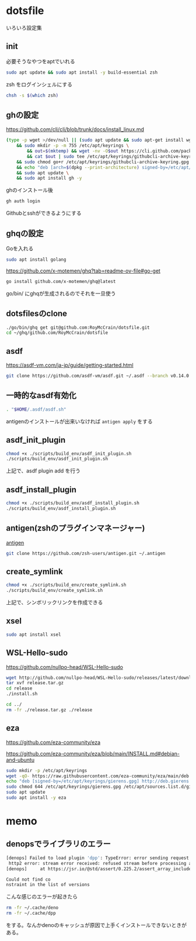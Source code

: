 # dotsfile

いろいろ設定集

## init

必要そうなやつをaptでいれる
```bash
sudo apt update && sudo apt install -y build-essential zsh
```

zsh をログインシェルにする
```bash
chsh -s $(which zsh)
```

## ghの設定

https://github.com/cli/cli/blob/trunk/docs/install_linux.md

```bash
(type -p wget >/dev/null || (sudo apt update && sudo apt-get install wget -y)) \
	&& sudo mkdir -p -m 755 /etc/apt/keyrings \
        && out=$(mktemp) && wget -nv -O$out https://cli.github.com/packages/githubcli-archive-keyring.gpg \
        && cat $out | sudo tee /etc/apt/keyrings/githubcli-archive-keyring.gpg > /dev/null \
	&& sudo chmod go+r /etc/apt/keyrings/githubcli-archive-keyring.gpg \
	&& echo "deb [arch=$(dpkg --print-architecture) signed-by=/etc/apt/keyrings/githubcli-archive-keyring.gpg] https://cli.github.com/packages stable main" | sudo tee /etc/apt/sources.list.d/github-cli.list > /dev/null \
	&& sudo apt update \
	&& sudo apt install gh -y
```

ghのインストール後

```bash
gh auth login
```

Githubとsshができるようにする


## ghqの設定

Goを入れる
```bash
sudo apt install golang
```

https://github.com/x-motemen/ghq?tab=readme-ov-file#go-get

```bash
go install github.com/x-motemen/ghq@latest
```

go/bin/ にghqが生成されるのでそれを一旦使う


## dotsfilesのclone

```bash
./go/bin/ghq get git@github.com:RoyMcCrain/dotsfile.git
cd ~/ghq/github.com/RoyMcCrain/dotsfile
```

## asdf

https://asdf-vm.com/ja-jp/guide/getting-started.html

```bash
git clone https://github.com/asdf-vm/asdf.git ~/.asdf --branch v0.14.0
```

## 一時的なasdf有効化

```bash
. "$HOME/.asdf/asdf.sh"
```

antigenのインストールが出来いなければ `antigen apply` をする

## asdf_init_plugin

```bash
chmod +x ./scripts/build_env/asdf_init_plugin.sh
./scripts/build_env/asdf_init_plugin.sh
```

上記で、asdf plugin add を行う


## asdf_install_plugin

```bash
chmod +x ./scripts/build_env/asdf_install_plugin.sh
./scripts/build_env/asdf_install_plugin.sh
```



## antigen(zshのプラグインマネージャー)

[antigen](https://github.com/zsh-users/antigen)

```bash
git clone https://github.com/zsh-users/antigen.git ~/.antigen
```

## create_symlink

```bash
chmod +x ./scripts/build_env/create_symlink.sh
./scripts/build_env/create_symlink.sh
```

上記で、シンボリックリンクを作成できる

## xsel
```bash
sudo apt install xsel
```

## WSL-Hello-sudo

https://github.com/nullpo-head/WSL-Hello-sudo

```bash
wget http://github.com/nullpo-head/WSL-Hello-sudo/releases/latest/download/release.tar.gz
tar xvf release.tar.gz
cd release
./install.sh
```

```bash
cd ../
rm -fr ./release.tar.gz ./release
```

## eza
https://github.com/eza-community/eza

https://github.com/eza-community/eza/blob/main/INSTALL.md#debian-and-ubuntu

```bash
sudo mkdir -p /etc/apt/keyrings
wget -qO- https://raw.githubusercontent.com/eza-community/eza/main/deb.asc | sudo gpg --dearmor -o /etc/apt/keyrings/gierens.gpg
echo "deb [signed-by=/etc/apt/keyrings/gierens.gpg] http://deb.gierens.de stable main" | sudo tee /etc/apt/sources.list.d/gierens.list
sudo chmod 644 /etc/apt/keyrings/gierens.gpg /etc/apt/sources.list.d/gierens.list
sudo apt update
sudo apt install -y eza
```




# memo
## denopsでライブラリのエラー
```bash
[denops] Failed to load plugin 'dpp': TypeError: error sending request for url (https://jsr.io/@std/internal/0.225.1/format.ts):
 http2 error: stream error received: refused stream before processing any application logic                                     
[denops]     at https://jsr.io/@std/assert/0.225.2/assert_array_includes.ts:4:24  
```

```bash
Could not find co
nstraint in the list of versions
```

こんな感じのエラーが起きたら
```bash
rm -fr ~/.cache/deno
rm -fr ~/.cache/dpp
```
をする。なんかdenoのキャッシュが原因で上手くインストールできないときがある。
